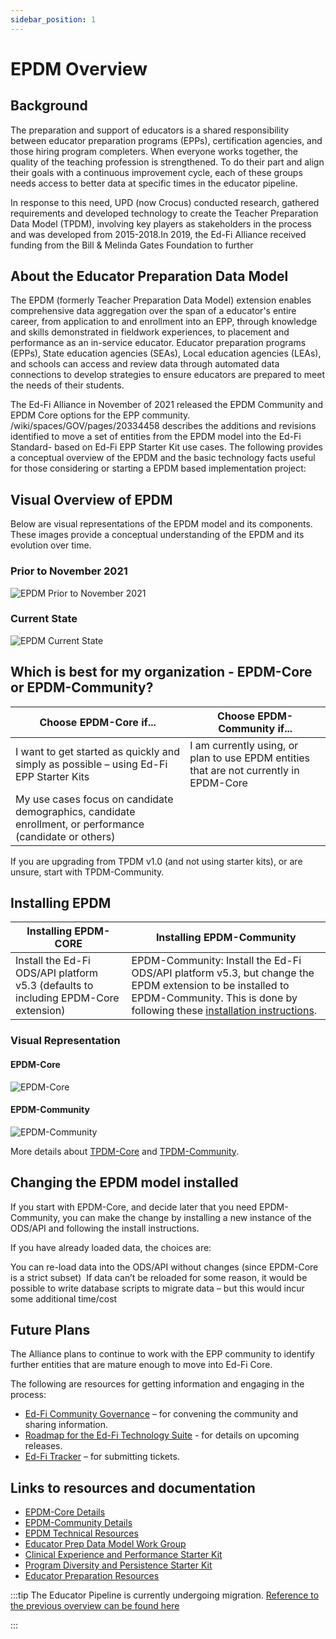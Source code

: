 ```yaml
---
sidebar_position: 1
---
```

# EPDM Overview

## Background

The preparation and support of educators is a shared responsibility between educator preparation programs (EPPs), certification agencies, and those hiring program completers. When everyone works together, the quality of the teaching profession is strengthened. To do their part and align their goals with a continuous improvement cycle, each of these groups needs access to better data at specific times in the educator pipeline.

In response to this need, UPD (now Crocus) conducted research, gathered requirements and developed technology to create the Teacher Preparation Data Model (TPDM), involving key players as stakeholders in the process and was developed from 2015-2018.In 2019, the Ed-Fi Alliance received funding from the Bill & Melinda Gates Foundation to further

## About the Educator Preparation Data Model

The EPDM (formerly Teacher Preparation Data Model) extension enables comprehensive data aggregation over the span of a educator's entire career, from application to and enrollment into an EPP, through knowledge and skills demonstrated in fieldwork experiences, to placement and performance as an in-service educator. Educator preparation programs (EPPs), State education agencies (SEAs), Local education agencies (LEAs), and schools can access and review data through automated data connections to develop strategies to ensure educators are prepared to meet the needs of their students.

The Ed-Fi Alliance in November of 2021 released the EPDM Community and EPDM Core options for the EPP community. /wiki/spaces/GOV/pages/20334458 describes the additions and revisions identified to move a set of entities from the EPDM model into the Ed-Fi Standard- based on Ed-Fi EPP Starter Kit use cases. The  following provides a conceptual overview of the EPDM and the basic technology facts useful for those considering or starting a EPDM based implementation project:

## Visual Overview of EPDM

Below are visual representations of the EPDM model and its components. These images provide a conceptual understanding of the EPDM and its evolution over time.

### Prior to November 2021

![EPDM Prior to November 2021](https://edfidocs.blob.core.windows.net/$web/img/getting-started/epp/overview/tpdm_nov_2021.PNG)

### Current State

![EPDM Current State](https://edfidocs.blob.core.windows.net/$web/img/getting-started/epp/overview/epdm_current.png)

## Which is best for my organization - EPDM-Core or EPDM-Community?

| Choose EPDM-Core if... | Choose EPDM-Community if... |
|------------------------|----------------------------|
| I want to get started as quickly and simply as possible – using Ed-Fi EPP Starter Kits | I am currently using, or plan to use EPDM entities that are not currently in EPDM-Core |
| My use cases focus on candidate demographics, candidate enrollment, or performance (candidate or others) | |

If you are upgrading from TPDM v1.0 (and not using starter kits), or are unsure, start with TPDM-Community.

## Installing EPDM

| Installing EPDM-CORE | Installing EPDM-Community |
|----------------------|---------------------------|
| Install the Ed-Fi ODS/API platform v5.3 (defaults to including EPDM-Core extension) | EPDM-Community: Install the Ed-Fi ODS/API platform v5.3, but change the EPDM extension to be installed to EPDM-Community. This is done by following these [installation instructions](https://edfi.atlassian.net/wiki/spaces/EPP/pages/23169945/Installing+Ed-Fi+ODS+API+5.3+with+EPDM-Community+v1.1). |

### Visual Representation

#### EPDM-Core

![EPDM-Core](https://edfidocs.blob.core.windows.net/$web/img/getting-started/epp/overview/epdm_core.png)

#### EPDM-Community

![EPDM-Community](https://edfidocs.blob.core.windows.net/$web/img/getting-started/epp/overview/epdm_community.png)

More details about [TPDM-Core](https://edfi.atlassian.net/wiki/display/EFDS33/Educator+Preparation+Data+Model+Domain) and [TPDM-Community](https://edfi.atlassian.net/wiki/display/TPDMX/TPDM+Community?src=contextnavpagetreemode).

## ​Changing the EPDM model installed

If you start with EPDM-Core, and decide later that you need EPDM-Community, you can make the change by installing a new instance of the ODS/API and following the install instructions.​

If you have already loaded data, the choices are:​

You can re-load data into the ODS/API without changes (since EPDM-Core is a strict subset) ​
If data can’t be reloaded for some reason, it would be possible to write database scripts to migrate data – but this would incur some additional time/cost​

## Future Plans

The Alliance plans to continue to work with the EPP community to identify further entities that are mature enough to move into Ed-Fi Core.

The following are resources for getting information and engaging in the process:

* [Ed-Fi Community Governance](https://edfi.atlassian.net/wiki/display/GOV/Ed-Fi+Governance) – for convening the community and sharing information.
* [Roadmap for the Ed-Fi Technology Suite](/reference/roadmap/) - for details on upcoming releases.
* [Ed-Fi Tracker](https://tracker.ed-fi.org/secure/RapidBoard.jspa?rapidView=175) – for submitting tickets.

## Links to resources and documentation

* [EPDM-Core Details](https://edfi.atlassian.net/wiki/display/EFDS33/Educator+Preparation+Data+Model+Domain)
* [EPDM-Community Details](https://edfi.atlassian.net/wiki/display/EPP/EPDM+Community)
* [EPDM Technical Resources](https://edfi.atlassian.net/wiki/spaces/EPP/pages/23171694/EPDM+Technical+Resources)
* [Educator Prep Data Model Work Group](https://edfi.atlassian.net/wiki/spaces/GOV/pages/20335903/Educator+Prep+Program+EPP+Work+Group)
* [Clinical Experience and Performance Starter Kit](https://edfi.atlassian.net/wiki/display/SK/Clinical+Experience+and+Performance+Starter+Kit)
* [Program Diversity and Persistence Starter Kit](https://edfi.atlassian.net/wiki/display/SK/Program+Diversity+and+Persistence+Starter+Kit)
* [Educator Preparation Resources](https://edfi.atlassian.net/wiki/display/TPDMX/TPDM+Resources)

:::tip
The Educator Pipeline is currently undergoing migration. [Reference to the previous overview can be found here](https://edfi.atlassian.net/wiki/spaces/EPP/pages/23170337/EPDM+Overview)

:::
